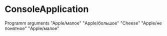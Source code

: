 # ConsoleApplication
Programm arguments "Apple/малое" "Apple/большое" "Cheese" "Apple/не понятное" "Apple/малое"
